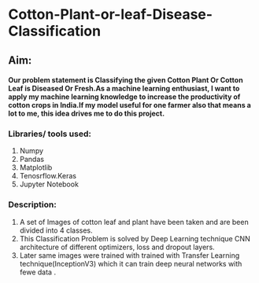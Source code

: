 # Cotton-Plant-or-leaf-Disease-Classification

## Aim:
####  Our problem statement is Classifying the given Cotton Plant Or Cotton Leaf is Diseased Or Fresh.As a machine learning enthusiast, I want to apply my machine           learning knowledge to increase the productivity of cotton crops in India.If my model useful for one farmer also that means a lot to me, this idea drives me to do       this project.

### Libraries/ tools used:
1. Numpy
2. Pandas
3. Matplotlib
4. Tenosrflow.Keras
5. Jupyter Notebook

### Description:
1. A set of Images of cotton leaf and plant have been taken and are been divided into 4 classes.
2. This Classification Problem is solved by Deep Learning technique CNN  architecture of different optimizers, loss and dropout layers.
3. Later same images were trained with trained with Transfer Learning technique(InceptionV3) which it can train deep neural networks with fewe data .

